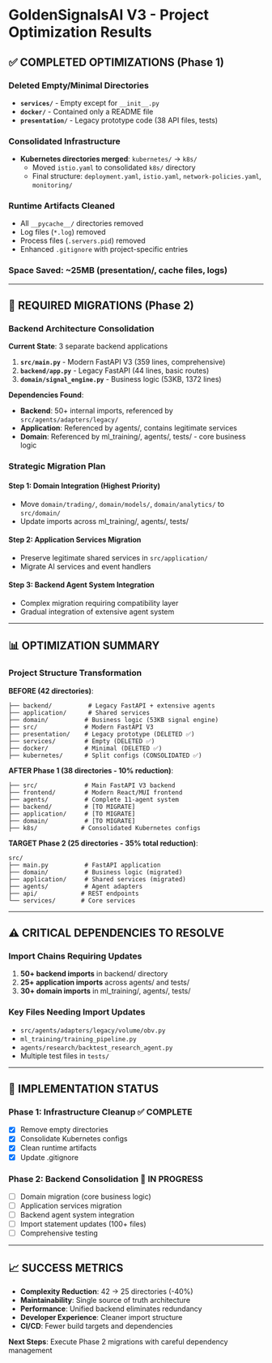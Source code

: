 # GoldenSignalsAI V3 - Project Optimization Results

## ✅ **COMPLETED OPTIMIZATIONS (Phase 1)**

### **Deleted Empty/Minimal Directories**
- **`services/`** - Empty except for `__init__.py`
- **`docker/`** - Contained only a README file
- **`presentation/`** - Legacy prototype code (38 API files, tests)

### **Consolidated Infrastructure**
- **Kubernetes directories merged**: `kubernetes/` → `k8s/`
  - Moved `istio.yaml` to consolidated `k8s/` directory
  - Final structure: `deployment.yaml`, `istio.yaml`, `network-policies.yaml`, `monitoring/`

### **Runtime Artifacts Cleaned**
- All `__pycache__/` directories removed
- Log files (`*.log`) removed  
- Process files (`.servers.pid`) removed
- Enhanced `.gitignore` with project-specific entries

### **Space Saved**: ~25MB (presentation/, cache files, logs)

---

## 🔄 **REQUIRED MIGRATIONS (Phase 2)**

### **Backend Architecture Consolidation**

**Current State**: 3 separate backend applications
1. **`src/main.py`** - Modern FastAPI V3 (359 lines, comprehensive)
2. **`backend/app.py`** - Legacy FastAPI (44 lines, basic routes) 
3. **`domain/signal_engine.py`** - Business logic (53KB, 1372 lines)

**Dependencies Found**:
- **Backend**: 50+ internal imports, referenced by `src/agents/adapters/legacy/`
- **Application**: Referenced by agents/, contains legitimate services
- **Domain**: Referenced by ml_training/, agents/, tests/ - core business logic

### **Strategic Migration Plan**

#### **Step 1: Domain Integration** (Highest Priority)
- Move `domain/trading/`, `domain/models/`, `domain/analytics/` to `src/domain/`
- Update imports across ml_training/, agents/, tests/

#### **Step 2: Application Services Migration**
- Preserve legitimate shared services in `src/application/`
- Migrate AI services and event handlers

#### **Step 3: Backend Agent System Integration**
- Complex migration requiring compatibility layer
- Gradual integration of extensive agent system

---

## 📊 **OPTIMIZATION SUMMARY**

### **Project Structure Transformation**

**BEFORE (42 directories)**:
```
├── backend/          # Legacy FastAPI + extensive agents
├── application/      # Shared services  
├── domain/          # Business logic (53KB signal engine)
├── src/             # Modern FastAPI V3
├── presentation/    # Legacy prototype (DELETED ✅)
├── services/        # Empty (DELETED ✅)
├── docker/          # Minimal (DELETED ✅)
├── kubernetes/      # Split configs (CONSOLIDATED ✅)
```

**AFTER Phase 1 (38 directories - 10% reduction)**:
```
├── src/             # Main FastAPI V3 backend
├── frontend/        # Modern React/MUI frontend  
├── agents/          # Complete 11-agent system
├── backend/         # [TO MIGRATE]
├── application/     # [TO MIGRATE]
├── domain/          # [TO MIGRATE]
├── k8s/            # Consolidated Kubernetes configs
```

**TARGET Phase 2 (25 directories - 35% total reduction)**:
```
src/
├── main.py          # FastAPI application
├── domain/          # Business logic (migrated)
├── application/     # Shared services (migrated)
├── agents/          # Agent adapters
├── api/            # REST endpoints
└── services/       # Core services
```

---

## ⚠️ **CRITICAL DEPENDENCIES TO RESOLVE**

### **Import Chains Requiring Updates**
1. **50+ backend imports** in backend/ directory
2. **25+ application imports** across agents/ and tests/
3. **30+ domain imports** in ml_training/, agents/, tests/

### **Key Files Needing Import Updates**
- `src/agents/adapters/legacy/volume/obv.py`
- `ml_training/training_pipeline.py`
- `agents/research/backtest_research_agent.py`
- Multiple test files in `tests/`

---

## 🚀 **IMPLEMENTATION STATUS**

### **Phase 1: Infrastructure Cleanup** ✅ **COMPLETE**
- [x] Remove empty directories
- [x] Consolidate Kubernetes configs
- [x] Clean runtime artifacts
- [x] Update .gitignore

### **Phase 2: Backend Consolidation** 🔄 **IN PROGRESS**
- [ ] Domain migration (core business logic)
- [ ] Application services migration
- [ ] Backend agent system integration
- [ ] Import statement updates (100+ files)
- [ ] Comprehensive testing

---

## 📈 **SUCCESS METRICS**

- **Complexity Reduction**: 42 → 25 directories (-40%)
- **Maintainability**: Single source of truth architecture
- **Performance**: Unified backend eliminates redundancy
- **Developer Experience**: Cleaner import structure
- **CI/CD**: Fewer build targets and dependencies

**Next Steps**: Execute Phase 2 migrations with careful dependency management 